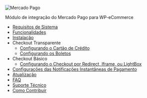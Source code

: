 ![Mercado Pago](https://raw.githubusercontent.com/mercadopago/cart-wp-commerce/master/assets/images/mplogo.png)

Módulo de integração do Mercado Pago para WP-eCommerce

* [Requisitos de Sistema](https://github.com/mercadopago/cart-wp-commerce/wiki/Requisitos-de-Sistema)
* [Funcionalidades](https://github.com/mercadopago/cart-wp-commerce/wiki/Funcionalidades)
* [Instalação](https://github.com/mercadopago/cart-wp-commerce/wiki/Instalação)
* Checkout Transparente
  * [Configurando o Cartão de Crédito](https://github.com/mercadopago/cart-wp-commerce/wiki/Configurando-o-Cartão-de-Crédito)
  * [Configurando os Boletos](https://github.com/mercadopago/cart-wp-commerce/wiki/Configurando-os-Boletos)
* Checkout Básico
  * [Configurando o Checkout por Redirect, Iframe, ou LightBox](https://github.com/mercadopago/cart-wp-commerce/wiki/Configurando-o-Checkout-por-Redirect,-Iframe,-ou-LightBox)
* [Configurações das Notificações Instantâneas de Pagamento](https://github.com/mercadopago/cart-wp-commerce/wiki/Configurações-das-Notificações-Instantâneas-de-Pagamento)
* [Atualização](https://github.com/mercadopago/cart-wp-commerce/wiki/Atualização)
* [FAQ](https://github.com/mercadopago/cart-wp-commerce/wiki/FAQ-Portuguese)
* [Suporte Técnico](https://github.com/mercadopago/cart-wp-commerce/wiki/Suporte-Técnico)
* [Como Contribuir](https://github.com/mercadopago/cart-wp-commerce/wiki/Como-Contribuir)